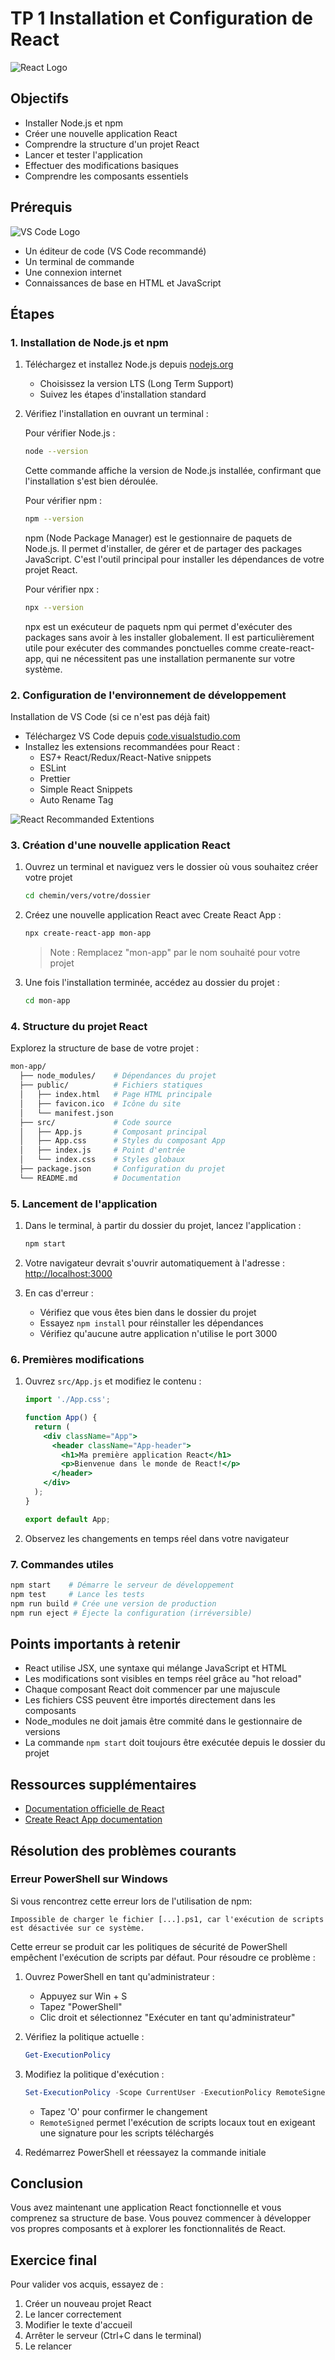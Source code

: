 # TP 1 Installation et Configuration de React

![React Logo](assets/react-logo.png)

## Objectifs

- Installer Node.js et npm
- Créer une nouvelle application React
- Comprendre la structure d'un projet React
- Lancer et tester l'application
- Effectuer des modifications basiques
- Comprendre les composants essentiels

## Prérequis

![VS Code Logo](assets/vscode-logo.png)

- Un éditeur de code (VS Code recommandé)
- Un terminal de commande
- Une connexion internet
- Connaissances de base en HTML et JavaScript

## Étapes

### 1. Installation de Node.js et npm

1. Téléchargez et installez Node.js depuis [nodejs.org](https://nodejs.org/)
   - Choisissez la version LTS (Long Term Support)
   - Suivez les étapes d'installation standard

2. Vérifiez l'installation en ouvrant un terminal :

   Pour vérifier Node.js :

   ```bash
   node --version
   ```

   Cette commande affiche la version de Node.js installée, confirmant que l'installation s'est bien déroulée.

   Pour vérifier npm :

   ```bash
   npm --version
   ```

   npm (Node Package Manager) est le gestionnaire de paquets de Node.js. Il permet d'installer, de gérer et de partager des packages JavaScript. C'est l'outil principal pour installer les dépendances de votre projet React.

   Pour vérifier npx :

   ```bash
   npx --version
   ```

   npx est un exécuteur de paquets npm qui permet d'exécuter des packages sans avoir à les installer globalement. Il est particulièrement utile pour exécuter des commandes ponctuelles comme create-react-app, qui ne nécessitent pas une installation permanente sur votre système.

### 2. Configuration de l'environnement de développement

Installation de VS Code (si ce n'est pas déjà fait)

- Téléchargez VS Code depuis [code.visualstudio.com](https://code.visualstudio.com/)
- Installez les extensions recommandées pour React :
  - ES7+ React/Redux/React-Native snippets
  - ESLint
  - Prettier
  - Simple React Snippets
  - Auto Rename Tag

![React Recommanded Extentions](assets/react-recommanded-extentions.png)

### 3. Création d'une nouvelle application React

1. Ouvrez un terminal et naviguez vers le dossier où vous souhaitez créer votre projet

   ```bash
   cd chemin/vers/votre/dossier
   ```

2. Créez une nouvelle application React avec Create React App :

   ```bash
   npx create-react-app mon-app
   ```

   > Note : Remplacez "mon-app" par le nom souhaité pour votre projet

3. Une fois l'installation terminée, accédez au dossier du projet :

   ```bash
   cd mon-app
   ```

### 4. Structure du projet React

Explorez la structure de base de votre projet :

```bash
mon-app/
  ├── node_modules/    # Dépendances du projet
  ├── public/          # Fichiers statiques
  │   ├── index.html   # Page HTML principale
  │   ├── favicon.ico  # Icône du site
  │   └── manifest.json
  ├── src/             # Code source
  │   ├── App.js       # Composant principal
  │   ├── App.css      # Styles du composant App
  │   ├── index.js     # Point d'entrée
  │   └── index.css    # Styles globaux
  ├── package.json     # Configuration du projet
  └── README.md        # Documentation
```

### 5. Lancement de l'application

1. Dans le terminal, à partir du dossier du projet, lancez l'application :

   ```bash
   npm start
   ```

2. Votre navigateur devrait s'ouvrir automatiquement à l'adresse : <http://localhost:3000>

3. En cas d'erreur :
   - Vérifiez que vous êtes bien dans le dossier du projet
   - Essayez `npm install` pour réinstaller les dépendances
   - Vérifiez qu'aucune autre application n'utilise le port 3000

### 6. Premières modifications

1. Ouvrez `src/App.js` et modifiez le contenu :

   ```jsx
   import './App.css';

   function App() {
     return (
       <div className="App">
         <header className="App-header">
           <h1>Ma première application React</h1>
           <p>Bienvenue dans le monde de React!</p>
         </header>
       </div>
     );
   }

   export default App;
   ```

2. Observez les changements en temps réel dans votre navigateur

### 7. Commandes utiles

```bash
npm start    # Démarre le serveur de développement
npm test     # Lance les tests
npm run build # Crée une version de production
npm run eject # Éjecte la configuration (irréversible)
```

## Points importants à retenir

- React utilise JSX, une syntaxe qui mélange JavaScript et HTML
- Les modifications sont visibles en temps réel grâce au "hot reload"
- Chaque composant React doit commencer par une majuscule
- Les fichiers CSS peuvent être importés directement dans les composants
- Node_modules ne doit jamais être commité dans le gestionnaire de versions
- La commande `npm start` doit toujours être exécutée depuis le dossier du projet

## Ressources supplémentaires

- [Documentation officielle de React](https://react.dev/)
- [Create React App documentation](https://create-react-app.dev/)

## Résolution des problèmes courants

### Erreur PowerShell sur Windows

Si vous rencontrez cette erreur lors de l'utilisation de npm:

```
Impossible de charger le fichier [...].ps1, car l'exécution de scripts est désactivée sur ce système.
```

Cette erreur se produit car les politiques de sécurité de PowerShell empêchent l'exécution de scripts par défaut. Pour résoudre ce problème :

1. Ouvrez PowerShell en tant qu'administrateur :
   - Appuyez sur Win + S
   - Tapez "PowerShell"
   - Clic droit et sélectionnez "Exécuter en tant qu'administrateur"

2. Vérifiez la politique actuelle :

    ```powershell
    Get-ExecutionPolicy
    ```

3. Modifiez la politique d'exécution :

    ```powershell
    Set-ExecutionPolicy -Scope CurrentUser -ExecutionPolicy RemoteSigned
    ```

   - Tapez 'O' pour confirmer le changement
   - `RemoteSigned` permet l'exécution de scripts locaux tout en exigeant une signature pour les scripts téléchargés

4. Redémarrez PowerShell et réessayez la commande initiale

## Conclusion

Vous avez maintenant une application React fonctionnelle et vous comprenez sa structure de base. Vous pouvez commencer à développer vos propres composants et à explorer les fonctionnalités de React.

## Exercice final

Pour valider vos acquis, essayez de :

1. Créer un nouveau projet React
2. Le lancer correctement
3. Modifier le texte d'accueil
4. Arrêter le serveur (Ctrl+C dans le terminal)
5. Le relancer
